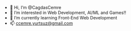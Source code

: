 - 👋 Hi, I’m @CagdasCemre
- 👀 I’m interested in Web Development, AI/ML and Games!!
- 🌱 I’m currently learning Front-End Web Development
- 📫 ccemre.yurtsuz@gmail.com
